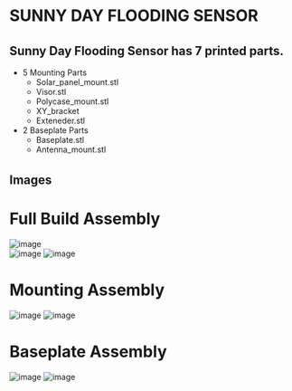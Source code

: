 #  SUNNY DAY FLOODING SENSOR
######
## Sunny Day Flooding Sensor has 7 printed parts. 
- 5 Mounting Parts
  -  Solar_panel_mount.stl
  -  Visor.stl
  -  Polycase_mount.stl
  -  XY_bracket
  -  Exteneder.stl
- 2 Baseplate Parts
  -  Baseplate.stl
  -  Antenna_mount.stl
######
## Images
# Full Build Assembly
![image](https://github.com/TinyCamML/Boron-and-OpenMV/assets/72474059/38a63051-1924-43c2-a9f8-85caf0fc914a)  
![image](https://github.com/TinyCamML/Boron-and-OpenMV/assets/72474059/8358a807-a2ac-4a3c-aa4c-aba480d66f0a)
![image](https://github.com/TinyCamML/Boron-and-OpenMV/assets/72474059/37737079-145f-41fa-a2ec-ba7f7bccc98b)

# Mounting Assembly
![image](https://github.com/TinyCamML/Boron-and-OpenMV/assets/72474059/66ce1a5e-0480-4bec-b607-0ffb85c82c73)
![image](https://github.com/TinyCamML/Boron-and-OpenMV/assets/72474059/aa01e9d0-4859-4735-9245-90da791feee8)

# Baseplate Assembly
![image](https://github.com/TinyCamML/Boron-and-OpenMV/assets/72474059/f096aa27-670a-40fb-8e7f-e391cd3d6ec8)
![image](https://github.com/TinyCamML/Boron-and-OpenMV/assets/72474059/23eb814f-ebd3-44c4-99d0-aebf16c7405e)




